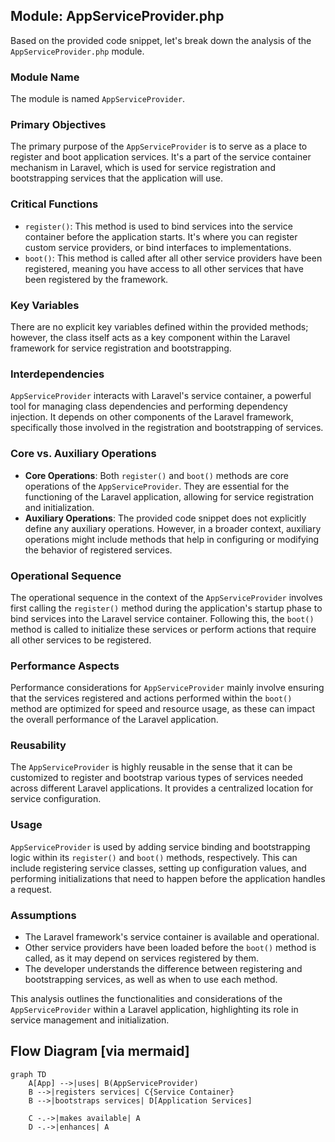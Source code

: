 ## Module: AppServiceProvider.php
Based on the provided code snippet, let's break down the analysis of the `AppServiceProvider.php` module.

### Module Name
The module is named `AppServiceProvider`.

### Primary Objectives
The primary purpose of the `AppServiceProvider` is to serve as a place to register and boot application services. It's a part of the service container mechanism in Laravel, which is used for service registration and bootstrapping services that the application will use.

### Critical Functions
- `register()`: This method is used to bind services into the service container before the application starts. It's where you can register custom service providers, or bind interfaces to implementations.
- `boot()`: This method is called after all other service providers have been registered, meaning you have access to all other services that have been registered by the framework.

### Key Variables
There are no explicit key variables defined within the provided methods; however, the class itself acts as a key component within the Laravel framework for service registration and bootstrapping.

### Interdependencies
`AppServiceProvider` interacts with Laravel's service container, a powerful tool for managing class dependencies and performing dependency injection. It depends on other components of the Laravel framework, specifically those involved in the registration and bootstrapping of services.

### Core vs. Auxiliary Operations
- **Core Operations**: Both `register()` and `boot()` methods are core operations of the `AppServiceProvider`. They are essential for the functioning of the Laravel application, allowing for service registration and initialization.
- **Auxiliary Operations**: The provided code snippet does not explicitly define any auxiliary operations. However, in a broader context, auxiliary operations might include methods that help in configuring or modifying the behavior of registered services.

### Operational Sequence
The operational sequence in the context of the `AppServiceProvider` involves first calling the `register()` method during the application's startup phase to bind services into the Laravel service container. Following this, the `boot()` method is called to initialize these services or perform actions that require all other services to be registered.

### Performance Aspects
Performance considerations for `AppServiceProvider` mainly involve ensuring that the services registered and actions performed within the `boot()` method are optimized for speed and resource usage, as these can impact the overall performance of the Laravel application.

### Reusability
The `AppServiceProvider` is highly reusable in the sense that it can be customized to register and bootstrap various types of services needed across different Laravel applications. It provides a centralized location for service configuration.

### Usage
`AppServiceProvider` is used by adding service binding and bootstrapping logic within its `register()` and `boot()` methods, respectively. This can include registering service classes, setting up configuration values, and performing initializations that need to happen before the application handles a request.

### Assumptions
- The Laravel framework's service container is available and operational.
- Other service providers have been loaded before the `boot()` method is called, as it may depend on services registered by them.
- The developer understands the difference between registering and bootstrapping services, as well as when to use each method.

This analysis outlines the functionalities and considerations of the `AppServiceProvider` within a Laravel application, highlighting its role in service management and initialization.
## Flow Diagram [via mermaid]
```mermaid
graph TD
    A[App] -->|uses| B(AppServiceProvider)
    B -->|registers services| C{Service Container}
    B -->|bootstraps services| D[Application Services]

    C -.->|makes available| A
    D -.->|enhances| A
```
